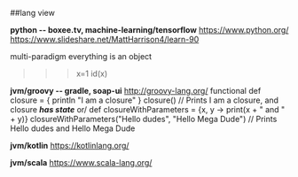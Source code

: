 
##lang view


**python -- boxee.tv, machine-learning/tensorflow**
https://www.python.org/
https://www.slideshare.net/MattHarrison4/learn-90

multi-paradigm
everything is an object 
   >>> x=1 
   >>> id(x)
   
**jvm/groovy -- gradle, soap-ui**
http://groovy-lang.org/
functional 
   def closure = { println "I am a closure" }
   closure() // Prints I am a closure, and closure ***has state***
   or/
   def closureWithParameters = {x, y -> print(x  + " and " + y)}
   closureWithParameters("Hello dudes", "Hello Mega Dude")  // Prints Hello dudes and Hello Mega Dude

**jvm/kotlin**
https://kotlinlang.org/

**jvm/scala**
https://www.scala-lang.org/
